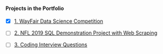 #### Projects in the Portfolio
- [X] [1. WayFair Data Science Competition](WayFair%20Data%20Science%20Competition)
> 
- [ ] [2. NFL 2019 SQL Demonstration Project with Web Scraping](NFL%202019%20SQL%20Demonstration%20Project%20with%20Web%20Scraping)
>
- [ ] [3. Coding Interview Questions](Coding%20Interview%20Questions)
>
